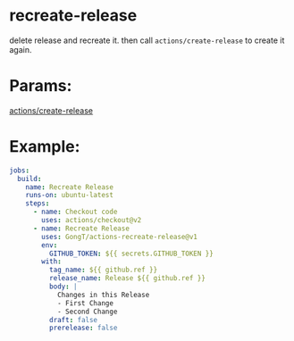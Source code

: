 # recreate-release

delete release and recreate it. then call `actions/create-release` to create it again.

# Params:
[actions/create-release](https://github.com/actions/create-release)

# Example:
```yaml
jobs:
  build:
    name: Recreate Release
    runs-on: ubuntu-latest
    steps:
      - name: Checkout code
        uses: actions/checkout@v2
      - name: Recreate Release
        uses: GongT/actions-recreate-release@v1
        env:
          GITHUB_TOKEN: ${{ secrets.GITHUB_TOKEN }}
        with:
          tag_name: ${{ github.ref }}
          release_name: Release ${{ github.ref }}
          body: |
            Changes in this Release
            - First Change
            - Second Change
          draft: false
          prerelease: false
```
